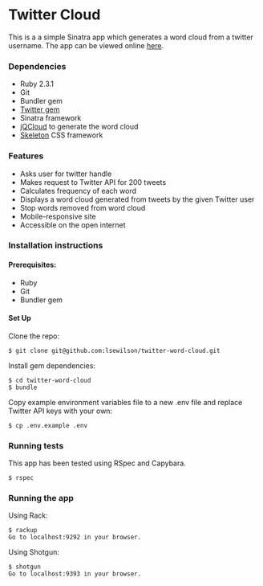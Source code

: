 # Twitter Cloud

This is a a simple Sinatra app which generates a word cloud from a twitter username. The app can be viewed online [here](https://twittercloud.herokuapp.com).

### Dependencies

 * Ruby 2.3.1
 * Git
 * Bundler gem
 * [Twitter gem](https://github.com/sferik/twitter)
 * Sinatra framework
 * [jQCloud](https://github.com/lucaong/jQCloud) to generate the word cloud
 * [Skeleton](http://getskeleton.com/) CSS framework

### Features
 * Asks user for twitter handle
 * Makes request to Twitter API for 200 tweets
 * Calculates frequency of each word
 * Displays a word cloud generated from tweets by the given Twitter user
 * Stop words removed from word cloud
 * Mobile-responsive site
 * Accessible on the open internet

### Installation instructions

#### Prerequisites:
- Ruby
- Git
- Bundler gem

#### Set Up

Clone the repo:
```
$ git clone git@github.com:lsewilson/twitter-word-cloud.git
```
Install gem dependencies:
```
$ cd twitter-word-cloud
$ bundle
```
Copy example environment variables file to a new .env file and replace Twitter API keys with your own:
```
$ cp .env.example .env
```

### Running tests

This app has been tested using RSpec and Capybara.

```
$ rspec
```

### Running the app

Using Rack:

```
$ rackup
Go to localhost:9292 in your browser.
```

Using Shotgun:
```
$ shotgun
Go to localhost:9393 in your browser.
```
